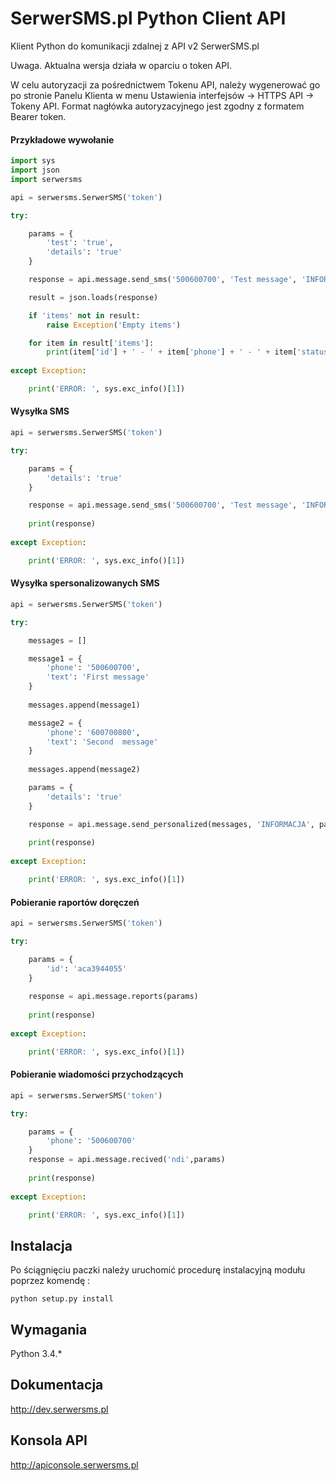 # SerwerSMS.pl Python Client API
Klient Python do komunikacji zdalnej z API v2 SerwerSMS.pl

Uwaga. Aktualna wersja działa w oparciu o token API. 

W celu autoryzacji za pośrednictwem Tokenu API, należy wygenerować go po stronie Panelu Klienta w menu Ustawienia interfejsów → HTTPS API → Tokeny API. Format nagłówka autoryzacyjnego jest zgodny z formatem Bearer token.

#### Przykładowe wywołanie
```python
import sys
import json
import serwersms

api = serwersms.SerwerSMS('token')

try:

    params = {
        'test': 'true',
        'details': 'true'
    }

    response = api.message.send_sms('500600700', 'Test message', 'INFORMACJA', params)

    result = json.loads(response)

    if 'items' not in result:
        raise Exception('Empty items')

    for item in result['items']:
        print(item['id'] + ' - ' + item['phone'] + ' - ' + item['status'])
        
except Exception:

    print('ERROR: ', sys.exc_info()[1])
```

#### Wysyłka SMS
```python
api = serwersms.SerwerSMS('token')

try:

    params = {
        'details': 'true'
    }

    response = api.message.send_sms('500600700', 'Test message', 'INFORMACJA', params)
    
    print(response)
    
except Exception:

    print('ERROR: ', sys.exc_info()[1])
```

#### Wysyłka spersonalizowanych SMS
```python
api = serwersms.SerwerSMS('token')

try:

    messages = []

    message1 = {
        'phone': '500600700',
        'text': 'First message'
    }
    
    messages.append(message1)

    message2 = {
        'phone': '600700800',
        'text': 'Second  message'
    }
    
    messages.append(message2)

    params = {
        'details': 'true'
    }

    response = api.message.send_personalized(messages, 'INFORMACJA', params)
    
    print(response)
    
except Exception:

    print('ERROR: ', sys.exc_info()[1])
```

#### Pobieranie raportów doręczeń
```python
api = serwersms.SerwerSMS('token')

try:

    params = {
        'id': 'aca3944055'
    }
    
    response = api.message.reports(params)
    
    print(response)
    
except Exception:

    print('ERROR: ', sys.exc_info()[1])
```

#### Pobieranie wiadomości przychodzących
```python
api = serwersms.SerwerSMS('token')

try:

    params = {
        'phone': '500600700'
    }
    response = api.message.recived('ndi',params)
    
    print(response)
    
except Exception:

    print('ERROR: ', sys.exc_info()[1])
```

## Instalacja

Po ściągnięciu paczki należy uruchomić procedurę instalacyjną
modułu poprzez komendę :

```
python setup.py install
```


## Wymagania
Python 3.4.*

## Dokumentacja
http://dev.serwersms.pl

## Konsola API
http://apiconsole.serwersms.pl
